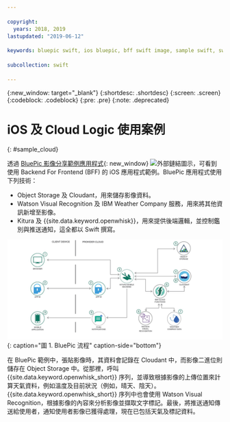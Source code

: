 ```yaml
---

copyright:
  years: 2018, 2019
lastupdated: "2019-06-12"

keywords: bluepic swift, ios bluepic, bff swift image, sample swift, swift example bff

subcollection: swift

---
```


{:new_window: target="_blank"}
{:shortdesc: .shortdesc}
{:screen: .screen}
{:codeblock: .codeblock}
{:pre: .pre}
{:note: .deprecated}

# iOS 及 Cloud Logic 使用案例
{: #sample_cloud}

透過 [BluePic 影像分享範例應用程式](https://github.com/IBM/BluePic){: new_window} ![外部鏈結圖示](../../icons/launch-glyph.svg "外部鏈結圖示")，可看到使用 Backend For Frontend (BFF) 的 iOS 應用程式範例。BluePic 應用程式使用下列技術：

* Object Storage 及 Cloudant，用來儲存影像資料。
* Watson Visual Recognition 及 IBM Weather Company 服務，用來將其他資訊新增至影像。
* Kitura 及 {{site.data.keyword.openwhisk}}，用來提供後端邏輯，並控制鑑別與推送通知，這全都以 Swift 撰寫。

![BluePic](images/cloudlogic.png "BluePic 流程"){: caption="圖 1. BluePic 流程" caption-side="bottom"}

在 BluePic 範例中，張貼影像時，其資料會記錄在 Cloudant 中，而影像二進位則儲存在 Object Storage 中。從那裡，呼叫 {{site.data.keyword.openwhisk_short}} 序列，並導致根據影像的上傳位置來計算天氣資料，例如溫度及目前狀況（例如，晴天、陰天）。{{site.data.keyword.openwhisk_short}} 序列中也會使用 Watson Visual Recognition，根據影像的內容來分析影像並擷取文字標記。最後，將推送通知傳送給使用者，通知使用者影像已獲得處理，現在已包括天氣及標記資料。
